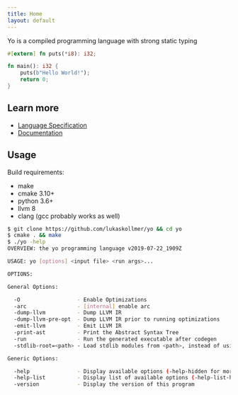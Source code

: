 ```yaml
---
title: Home
layout: default
---
```


Yo is a compiled programming language with strong static typing

```rust
#[extern] fn puts(*i8): i32;

fn main(): i32 {
    puts(b"Hello World!");
    return 0;
}
```

## Learn more

- <a class="casual-underlined" href="/spec.html">Language Specification</a>
- <a class="casual-underlined" href="/docs/index.html">Documentation</a>


## Usage

Build requirements:
- make
- cmake 3.10+
- python 3.6+
- llvm 8
- clang (gcc probably works as well)

```bash
$ git clone https://github.com/lukaskollmer/yo && cd yo
$ cmake . && make
$ ./yo -help
OVERVIEW: the yo programming language v2019-07-22_1909Z

USAGE: yo [options] <input file> <run args>...

OPTIONS:

General Options:

  -O                  - Enable Optimizations
  -arc                - [internal] enable arc
  -dump-llvm          - Dump LLVM IR
  -dump-llvm-pre-opt  - Dump LLVM IR prior to running optimizations
  -emit-llvm          - Emit LLVM IR
  -print-ast          - Print the Abstract Syntax Tree
  -run                - Run the generated executable after codegen
  -stdlib-root=<path> - Load stdlib modules from <path>, instead of using the bundled ones

Generic Options:

  -help               - Display available options (-help-hidden for more)
  -help-list          - Display list of available options (-help-list-hidden for more)
  -version            - Display the version of this program
```
